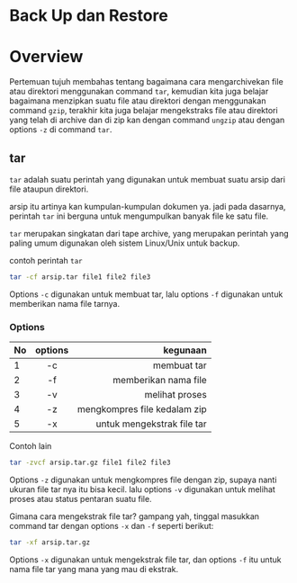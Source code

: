# Back Up dan Restore

# Overview

Pertemuan tujuh membahas tentang bagaimana cara mengarchivekan file atau direktori menggunakan command `tar`, kemudian kita juga belajar bagaimana menzipkan suatu file atau direktori dengan menggunakan command `gzip`, terakhir kita juga belajar mengekstraks file atau direktori yang telah di archive dan di zip kan dengan command `ungzip` atau dengan options `-z` di command `tar`.

## tar 

`tar` adalah suatu perintah yang digunakan untuk membuat suatu arsip dari file ataupun direktori.

arsip itu artinya kan kumpulan-kumpulan dokumen ya. jadi pada dasarnya, perintah `tar` ini berguna untuk mengumpulkan banyak file ke satu file.

`tar` merupakan singkatan dari tape archive, yang merupakan perintah yang paling umum digunakan oleh sistem Linux/Unix untuk backup.

contoh perintah `tar`

```bash
tar -cf arsip.tar file1 file2 file3
```
Options `-c` digunakan untuk membuat tar, lalu options `-f` digunakan untuk memberikan nama file tarnya.

### Options

| No   | options |                     kegunaan |
| :--- | :-----: | ---------------------------: |
| 1    |   -c    |                  membuat tar |
| 2    |   -f    |         memberikan nama file |
| 3    |   -v    |               melihat proses |
| 4    |   -z    | mengkompres file kedalam zip |
| 5    |   -x    |   untuk mengekstrak file tar |

Contoh lain
```bash
tar -zvcf arsip.tar.gz file1 file2 file3
```

Options `-z` digunakan untuk mengkompres file dengan zip, supaya nanti ukuran file tar nya itu bisa kecil. lalu options `-v` digunakan untuk melihat proses atau status pentaran suatu file.

Gimana cara mengekstrak file tar? gampang yah, tinggal masukkan command tar dengan options `-x` dan `-f` seperti berikut:
```bash
tar -xf arsip.tar.gz
```

Options `-x` digunakan untuk mengekstrak file tar, dan options `-f` itu untuk nama file tar yang mana yang mau di ekstrak.
